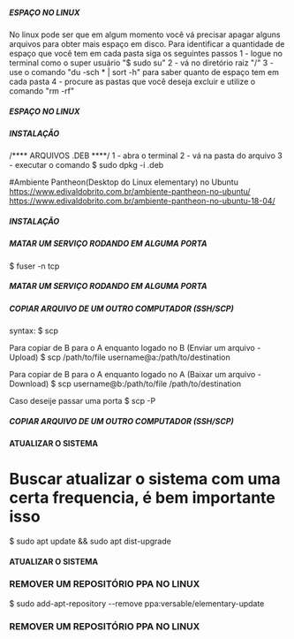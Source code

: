 ##### ESPAÇO NO LINUX #####

No linux pode ser que em algum momento você vá precisar apagar alguns arquivos para obter mais espaço em disco.
Para identificar a quantidade de espaço que você tem em cada pasta siga os seguintes passos
1 - logue no terminal como o super usuário "$ sudo su"
2 - vá no diretório raiz "/"
3 - use o comando "du -sch * | sort -h" para saber quanto de espaço tem em cada pasta
4 - procure as pastas que você deseja excluir e utilize o comando "rm -rf"

##### ESPAÇO NO LINUX #####

##### INSTALAÇÃO #####

/**** ARQUIVOS .DEB ****/
1 - abra o terminal 
2 - vá na pasta do arquivo
3 - executar o comando
    $ sudo dpkg -i <nome do arquivo>.deb 

#Ambiente Pantheon(Desktop do Linux elementary) no Ubuntu
https://www.edivaldobrito.com.br/ambiente-pantheon-no-ubuntu/
https://www.edivaldobrito.com.br/ambiente-pantheon-no-ubuntu-18-04/

##### INSTALAÇÃO #####

##### MATAR UM SERVIÇO RODANDO EM ALGUMA PORTA #####

$ fuser -n tcp <numero da porta>

##### MATAR UM SERVIÇO RODANDO EM ALGUMA PORTA #####

##### COPIAR ARQUIVO DE UM OUTRO COMPUTADOR (SSH/SCP) #####

syntax:
$ scp <Arquivo> <Destino>

Para copiar de B para o A enquanto logado no B (Enviar um arquivo - Upload)
$ scp /path/to/file username@a:/path/to/destination

Para copiar de B para o A enquanto logado no A (Baixar um arquivo - Download)
$ scp username@b:/path/to/file /path/to/destination

Caso deseije passar uma porta 
$ scp -P <Porta> <Arquivo> <Destino>

##### COPIAR ARQUIVO DE UM OUTRO COMPUTADOR (SSH/SCP) #####

#### ATUALIZAR O SISTEMA ####

# Buscar atualizar o sistema com uma certa frequencia, é bem importante isso

$ sudo apt update && sudo apt dist-upgrade

#### ATUALIZAR O SISTEMA ####

### REMOVER UM REPOSITÓRIO PPA NO LINUX ###

$ sudo add-apt-repository --remove ppa:versable/elementary-update

### REMOVER UM REPOSITÓRIO PPA NO LINUX ###
